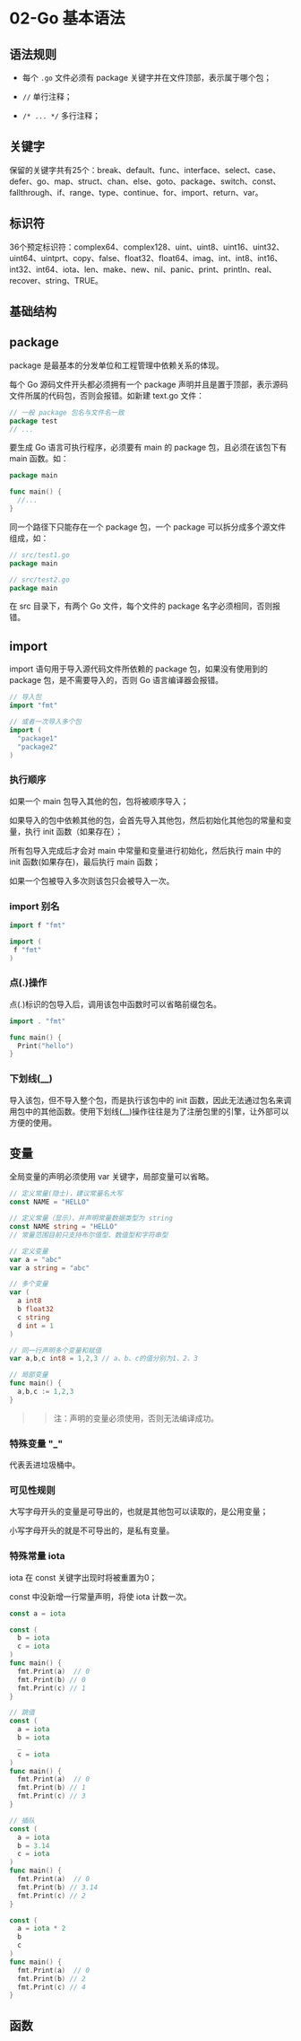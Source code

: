 # 02-Go 基本语法
## 语法规则
* 每个 `.go` 文件必须有 package 关键字并在文件顶部，表示属于哪个包；

* `//` 单行注释；

* `/* ... */` 多行注释；

## 关键字
保留的关键字共有25个：break、default、func、interface、select、case、defer、go、map、struct、chan、else、goto、package、switch、const、fallthrough、if、range、type、continue、for、import、return、var。

## 标识符
36个预定标识符：complex64、complex128、uint、uint8、uint16、uint32、uint64、uintprt、copy、false、float32、float64、imag、int、int8、int16、int32、int64、iota、len、make、new、nil、panic、print、println、real、recover、string、TRUE。

## 基础结构

## package
package 是最基本的分发单位和工程管理中依赖关系的体现。

每个 Go 源码文件开头都必须拥有一个 package 声明并且是置于顶部，表示源码文件所属的代码包，否则会报错。如新建 text.go 文件：

``` go
// 一般 package 包名与文件名一致
package test
// ...
```

要生成 Go 语言可执行程序，必须要有 main 的 package 包，且必须在该包下有 main 函数。如：

``` go
package main

func main() {
  //...
}
```

同一个路径下只能存在一个 package 包，一个 package 可以拆分成多个源文件组成，如：

``` go
// src/test1.go
package main

// src/test2.go
package main
```

在 src 目录下，有两个 Go 文件，每个文件的 package 名字必须相同，否则报错。

## import
import 语句用于导入源代码文件所依赖的 package 包，如果没有使用到的 package 包，是不需要导入的，否则 Go 语言编译器会报错。

``` go
// 导入包
import "fmt"

// 或者一次导入多个包
import (
  "package1"
  "package2"
)
```

### 执行顺序
如果一个 main 包导入其他的包，包将被顺序导入；

如果导入的包中依赖其他的包，会首先导入其他包，然后初始化其他包的常量和变量，执行 init 函数（如果存在）；

所有包导入完成后才会对 main 中常量和变量进行初始化，然后执行 main 中的 init 函数(如果存在)，最后执行 main 函数；

如果一个包被导入多次则该包只会被导入一次。

### import 别名
``` go
import f "fmt"

import (
 f "fmt"
)
```

### 点(.)操作
点(.)标识的包导入后，调用该包中函数时可以省略前缀包名。

``` go
import . "fmt"

func main() {
  Print("hello")
}
```

### 下划线(__)
导入该包，但不导入整个包，而是执行该包中的 init 函数，因此无法通过包名来调用包中的其他函数。使用下划线(__)操作往往是为了注册包里的引擎，让外部可以方便的使用。

## 变量
全局变量的声明必须使用 var 关键字，局部变量可以省略。

``` go
// 定义常量(隐士)，建议常量名大写
const NAME = "HELLO"

// 定义常量（显示），并声明常量数据类型为 string
const NAME string = "HELLO"
// 常量范围目前只支持布尔值型、数值型和字符串型

// 定义变量
var a = "abc"
var a string = "abc"

// 多个变量
var (
  a int8
  b float32
  c string
  d int = 1
)

// 同一行声明多个变量和赋值
var a,b,c int8 = 1,2,3 // a、b、c的值分别为1、2、3

// 局部变量
func main() {
  a,b,c := 1,2,3
}
```

>> 注：声明的变量必须使用，否则无法编译成功。

### 特殊变量 "_"
 代表丢进垃圾桶中。

### 可见性规则
大写字母开头的变量是可导出的，也就是其他包可以读取的，是公用变量；

小写字母开头的就是不可导出的，是私有变量。

### 特殊常量 iota
iota 在 const 关键字出现时将被重置为0；

const 中没新增一行常量声明，将使 iota 计数一次。 

``` go
const a = iota

const (
  b = iota
  c = iota
)
func main() {
  fmt.Print(a)  // 0
  fmt.Print(b) // 0
  fmt.Print(c) // 1
}

// 跳值
const (
  a = iota
  b = iota
  _
  c = iota
)
func main() {
  fmt.Print(a)  // 0
  fmt.Print(b) // 1
  fmt.Print(c) // 3
}

// 插队
const (
  a = iota
  b = 3.14
  c = iota
)
func main() {
  fmt.Print(a)  // 0
  fmt.Print(b) // 3.14
  fmt.Print(c) // 2
}

const (
  a = iota * 2
  b
  c
)
func main() {
  fmt.Print(a)  // 0
  fmt.Print(b) // 2
  fmt.Print(c) // 4
}
```

## 函数


